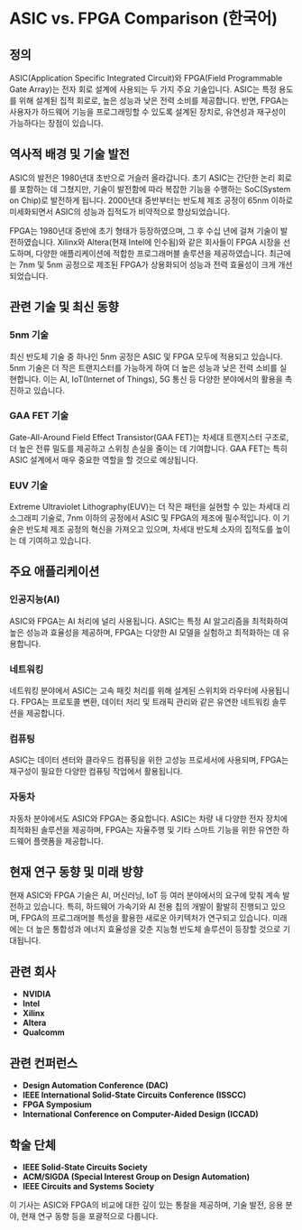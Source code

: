 # ASIC vs. FPGA Comparison (한국어)

## 정의

ASIC(Application Specific Integrated Circuit)와 FPGA(Field Programmable Gate Array)는 전자 회로 설계에 사용되는 두 가지 주요 기술입니다. ASIC는 특정 용도를 위해 설계된 집적 회로로, 높은 성능과 낮은 전력 소비를 제공합니다. 반면, FPGA는 사용자가 하드웨어 기능을 프로그래밍할 수 있도록 설계된 장치로, 유연성과 재구성이 가능하다는 장점이 있습니다.

## 역사적 배경 및 기술 발전

ASIC의 발전은 1980년대 초반으로 거슬러 올라갑니다. 초기 ASIC는 간단한 논리 회로를 포함하는 데 그쳤지만, 기술이 발전함에 따라 복잡한 기능을 수행하는 SoC(System on Chip)로 발전하게 됩니다. 2000년대 중반부터는 반도체 제조 공정이 65nm 이하로 미세화되면서 ASIC의 성능과 집적도가 비약적으로 향상되었습니다.

FPGA는 1980년대 중반에 초기 형태가 등장하였으며, 그 후 수십 년에 걸쳐 기술이 발전하였습니다. Xilinx와 Altera(현재 Intel에 인수됨)와 같은 회사들이 FPGA 시장을 선도하며, 다양한 애플리케이션에 적합한 프로그래머블 솔루션을 제공하였습니다. 최근에는 7nm 및 5nm 공정으로 제조된 FPGA가 상용화되어 성능과 전력 효율성이 크게 개선되었습니다.

## 관련 기술 및 최신 동향

### 5nm 기술

최신 반도체 기술 중 하나인 5nm 공정은 ASIC 및 FPGA 모두에 적용되고 있습니다. 5nm 기술은 더 작은 트랜지스터를 가능하게 하여 더 높은 성능과 낮은 전력 소비를 실현합니다. 이는 AI, IoT(Internet of Things), 5G 통신 등 다양한 분야에서의 활용을 촉진하고 있습니다.

### GAA FET 기술

Gate-All-Around Field Effect Transistor(GAA FET)는 차세대 트랜지스터 구조로, 더 높은 전류 밀도를 제공하고 스위칭 손실을 줄이는 데 기여합니다. GAA FET는 특히 ASIC 설계에서 매우 중요한 역할을 할 것으로 예상됩니다.

### EUV 기술

Extreme Ultraviolet Lithography(EUV)는 더 작은 패턴을 실현할 수 있는 차세대 리소그래피 기술로, 7nm 이하의 공정에서 ASIC 및 FPGA의 제조에 필수적입니다. 이 기술은 반도체 제조 공정의 혁신을 가져오고 있으며, 차세대 반도체 소자의 집적도를 높이는 데 기여하고 있습니다.

## 주요 애플리케이션

### 인공지능(AI)

ASIC와 FPGA는 AI 처리에 널리 사용됩니다. ASIC는 특정 AI 알고리즘을 최적화하여 높은 성능과 효율성을 제공하며, FPGA는 다양한 AI 모델을 실험하고 최적화하는 데 유용합니다.

### 네트워킹

네트워킹 분야에서 ASIC는 고속 패킷 처리를 위해 설계된 스위치와 라우터에 사용됩니다. FPGA는 프로토콜 변환, 데이터 처리 및 트래픽 관리와 같은 유연한 네트워킹 솔루션을 제공합니다.

### 컴퓨팅

ASIC는 데이터 센터와 클라우드 컴퓨팅을 위한 고성능 프로세서에 사용되며, FPGA는 재구성이 필요한 다양한 컴퓨팅 작업에서 활용됩니다.

### 자동차

자동차 분야에서도 ASIC와 FPGA는 중요합니다. ASIC는 차량 내 다양한 전자 장치에 최적화된 솔루션을 제공하며, FPGA는 자율주행 및 기타 스마트 기능을 위한 유연한 하드웨어 플랫폼을 제공합니다.

## 현재 연구 동향 및 미래 방향

현재 ASIC와 FPGA 기술은 AI, 머신러닝, IoT 등 여러 분야에서의 요구에 맞춰 계속 발전하고 있습니다. 특히, 하드웨어 가속기와 AI 전용 칩의 개발이 활발히 진행되고 있으며, FPGA의 프로그래머블 특성을 활용한 새로운 아키텍처가 연구되고 있습니다. 미래에는 더 높은 통합성과 에너지 효율성을 갖춘 지능형 반도체 솔루션이 등장할 것으로 기대됩니다.

## 관련 회사

- **NVIDIA**
- **Intel**
- **Xilinx**
- **Altera**
- **Qualcomm**

## 관련 컨퍼런스

- **Design Automation Conference (DAC)**
- **IEEE International Solid-State Circuits Conference (ISSCC)**
- **FPGA Symposium**
- **International Conference on Computer-Aided Design (ICCAD)**

## 학술 단체

- **IEEE Solid-State Circuits Society**
- **ACM/SIGDA (Special Interest Group on Design Automation)**
- **IEEE Circuits and Systems Society**

이 기사는 ASIC와 FPGA의 비교에 대한 깊이 있는 통찰을 제공하며, 기술 발전, 응용 분야, 현재 연구 동향 등을 포괄적으로 다룹니다.